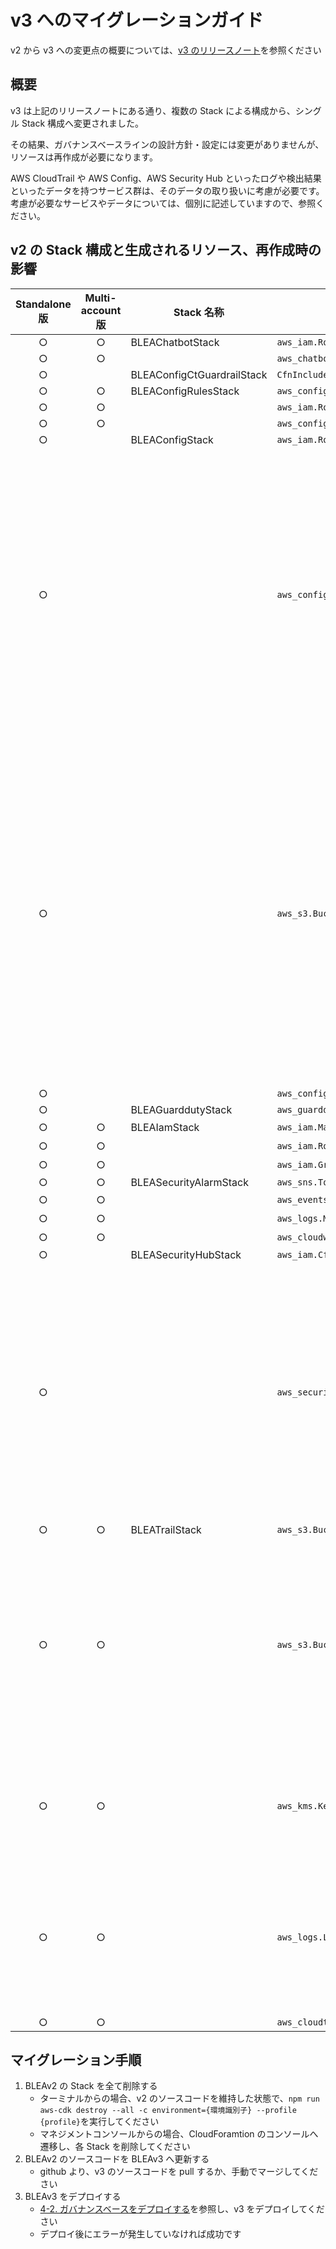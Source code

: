 # v3 へのマイグレーションガイド

v2 から v3 への変更点の概要については、[v3 のリリースノート](https://github.com/aws-samples/baseline-environment-on-aws/releases/tag/v3.0.0)を参照ください

## 概要

v3 は上記のリリースノートにある通り、複数の Stack による構成から、シングル Stack 構成へ変更されました。

その結果、ガバナンスベースラインの設計方針・設定には変更がありませんが、リソースは再作成が必要になります。

AWS CloudTrail や AWS Config、AWS Security Hub といったログや検出結果といったデータを持つサービス群は、そのデータの取り扱いに考慮が必要です。
考慮が必要なサービスやデータについては、個別に記述していますので、参照ください。

## v2 の Stack 構成と生成されるリソース、再作成時の影響

| Standalone 版 | Multi-account 版 | Stack 名称                 | リソースの種類                             | 論理 ID                              | 再作成時の影響                                                                                                                                                                                                                                                                                                                                                     |
| :-----------: | :--------------: | -------------------------- | ------------------------------------------ | ------------------------------------ | ------------------------------------------------------------------------------------------------------------------------------------------------------------------------------------------------------------------------------------------------------------------------------------------------------------------------------------------------------------------ |
|       ○       |        ○         | BLEAChatbotStack           | `aws_iam.Role`                             | `ChatbotRole`                        | -                                                                                                                                                                                                                                                                                                                                                                  |
|       ○       |        ○         |                            | `aws_chatbot.CfnSlackChannelConfiguration` | `ChatbotChannel`                     | -                                                                                                                                                                                                                                                                                                                                                                  |
|       ○       |                  | BLEAConfigCtGuardrailStack | `CfnInclude`                               | `ConfigCtGr`                         | -                                                                                                                                                                                                                                                                                                                                                                  |
|       ○       |        ○         | BLEAConfigRulesStack       | `aws_config.ManagedRule`                   | `BLEARuleDefaultSecurityGroupClosed` | -                                                                                                                                                                                                                                                                                                                                                                  |
|       ○       |        ○         |                            | `aws_iam.Role`                             | `RemoveSecGroupRemediationRole`      | -                                                                                                                                                                                                                                                                                                                                                                  |
|       ○       |        ○         |                            | `aws_config.CfnRemediationConfiguration`   | `RmDefaultSg`                        | -                                                                                                                                                                                                                                                                                                                                                                  |
|       ○       |                  | BLEAConfigStack            | `aws_iam.Role`                             | `ConfigRole`                         | -                                                                                                                                                                                                                                                                                                                                                                  |
|       ○       |                  |                            | `aws_config.CfnConfigurationRecorder`      | `ConfigRecorder`                     | Config Recorder が削除されたとしても、<br />構成記録自体は削除されないため、<br />再作成で問題ない。<br />また、再度 Config Recorder が有効になることで、<br />過去の構成記録にアクセス可能となる。<br />参考:[delete-configuration-recorder](https://awscli.amazonaws.com/v2/documentation/api/latest/reference/configservice/delete-configuration-recorder.html) |
|       ○       |                  |                            | `aws_s3.Bucket`                            | `ConfigBucket`                       | 再作成で問題ない。<br />ただし、v2 時に作成された Bucket は<br />`DeletionPolicy`が`RETAIN`のため、<br />Stack が削除されてもリソースは残る。 <br /> **Athena でクエリを実行する際は、<br />マイグレーション前後で検索対象となる Bucket が異なるため、<br />v2 用と v3 用の 2 つのデータソースが必要になる**                                                       |
|       ○       |                  |                            | `aws_config.CfnDeliveryChannel`            | `ConfigDeliveryChannel`              | -                                                                                                                                                                                                                                                                                                                                                                  |
|       ○       |                  | BLEAGuarddutyStack         | `aws_guardduty.CfnDetector`                | `GuardDutyDetector`                  |                                                                                                                                                                                                                                                                                                                                                                    |
|       ○       |        ○         | BLEAIamStack               | `aws_iam.ManagedP○licy`                    | `SysAdminPolicy`など                 | -                                                                                                                                                                                                                                                                                                                                                                  |
|       ○       |        ○         |                            | `aws_iam.Role`                             | `SysAdminRole`など                   | -                                                                                                                                                                                                                                                                                                                                                                  |
|       ○       |        ○         |                            | `aws_iam.Group`                            | `SysAdminGroup`など                  | -                                                                                                                                                                                                                                                                                                                                                                  |
|       ○       |        ○         | BLEASecurityAlarmStack     | `aws_sns.Topic`                            | `SecurityAlarmTopic`                 | -                                                                                                                                                                                                                                                                                                                                                                  |
|       ○       |        ○         |                            | `aws_events.Rule`                          | `BLEARuleConfigRules`など            | -                                                                                                                                                                                                                                                                                                                                                                  |
|       ○       |        ○         |                            | `aws_logs.MetricFilter`                    | `IAMPolicyChange`など                | -                                                                                                                                                                                                                                                                                                                                                                  |
|       ○       |        ○         |                            | `aws_cloudwatch.Alarm`                     | `IAMPolicyChangeAlarm`など           | -                                                                                                                                                                                                                                                                                                                                                                  |
|       ○       |                  | BLEASecurityHubStack       | `aws_iam.CfnServiceLinkedRole`             | `RoleForSecurityHub`                 | -                                                                                                                                                                                                                                                                                                                                                                  |
|       ○       |                  |                            | `aws_securityhub.CfnHub`                   | `SecurityHub`                        | 再作成で問題ない。<br />ただし、SecurityHub を無効化した場合、<br />90 日経過すると、既存の検出結果などが削除されるため。<br />、マイグレーションは 保持期間内に実施する必要がある。<br />参考：[Security Hub を無効にする](https://docs.aws.amazon.com/ja_jp/securityhub/latest/userguide/securityhub-disable.html)                                               |
|       ○       |        ○         | BLEATrailStack             | `aws_s3.Bucket`                            | `ArchiveLogsBucket`                  | -                                                                                                                                                                                                                                                                                                                                                                  |
|       ○       |        ○         |                            | `aws_s3.Bucket`                            | `CloudTrailBucket`                   | 再作成で問題ないが、<br />**Athena でクエリを実行する際は、<br />マイグレーション前後で検索対象となる <br />Bucket が異なるため、<br />v2 用と v3 用の 2 つのデータソースが必要になる**                                                                                                                                                                            |
|       ○       |        ○         |                            | `aws_kms.Key`                              | `CloudTrailKey`                      | 再作成で問題ないが、<br />既存の暗号・復号対象のリソースのため、<br />既存の`key`も残す必要がある                                                                                                                                                                                                                                                                  |
|       ○       |        ○         |                            | `aws_logs.LogGroup`                        | `CloudTrailLogGroup`                 | 再作成で問題ないが、<br />**Trail のログを検索する際は、<br />マイグレーション前後で検索対象となる <br />LogGroup が異なるため、注意が必要**                                                                                                                                                                                                                       |
|       ○       |        ○         |                            | `aws_cloudtrail.Trail`                     | `CloudTrail`                         | -                                                                                                                                                                                                                                                                                                                                                                  |

## マイグレーション手順

1. BLEAv2 の Stack を全て削除する
   - ターミナルからの場合、v2 のソースコードを維持した状態で、`npm run aws-cdk destroy --all -c environment={環境識別子} --profile {profile}`を実行してください
   - マネジメントコンソールからの場合、CloudForamtion のコンソールへ遷移し、各 Stack を削除してください
2. BLEAv2 のソースコードを BLEAv3 へ更新する
   - github より、v3 のソースコードを pull するか、手動でマージしてください
3. BLEAv3 をデプロイする
   - [4-2. ガバナンスベースをデプロイする](../README_ja.md#4-2-ガバナンスベースをデプロイする)を参照し、v3 をデプロイしてください
   - デプロイ後にエラーが発生していなければ成功です
